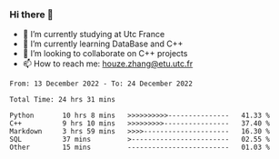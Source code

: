 ### Hi there 👋
- 🔭 I’m currently studying at Utc France
- 🌱 I’m currently learning DataBase and C++
- 👯 I’m looking to collaborate on C++ projects
- 📫 How to reach me: houze.zhang@etu.utc.fr

<!--START_SECTION:waka-->

```text
From: 13 December 2022 - To: 24 December 2022

Total Time: 24 hrs 31 mins

Python       10 hrs 8 mins   >>>>>>>>>>---------------   41.33 %
C++          9 hrs 10 mins   >>>>>>>>>----------------   37.40 %
Markdown     3 hrs 59 mins   >>>>---------------------   16.30 %
SQL          37 mins         >------------------------   02.55 %
Other        15 mins         -------------------------   01.03 %
```

<!--END_SECTION:waka-->
